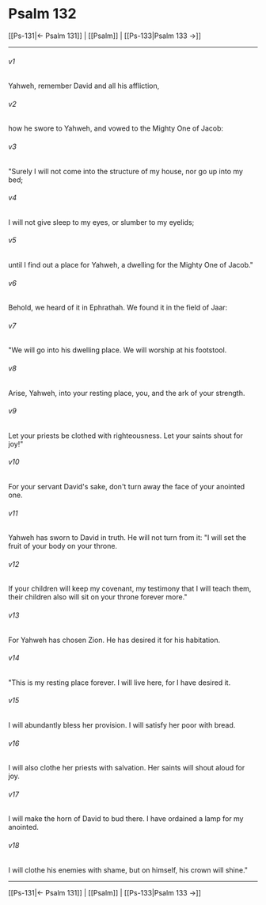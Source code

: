 # Psalm 132

[[Ps-131|← Psalm 131]] | [[Psalm]] | [[Ps-133|Psalm 133 →]]
***



###### v1 
Yahweh, remember David and all his affliction, 

###### v2 
how he swore to Yahweh, and vowed to the Mighty One of Jacob: 

###### v3 
"Surely I will not come into the structure of my house, nor go up into my bed; 

###### v4 
I will not give sleep to my eyes, or slumber to my eyelids; 

###### v5 
until I find out a place for Yahweh, a dwelling for the Mighty One of Jacob." 

###### v6 
Behold, we heard of it in Ephrathah. We found it in the field of Jaar: 

###### v7 
"We will go into his dwelling place. We will worship at his footstool. 

###### v8 
Arise, Yahweh, into your resting place, you, and the ark of your strength. 

###### v9 
Let your priests be clothed with righteousness. Let your saints shout for joy!" 

###### v10 
For your servant David's sake, don't turn away the face of your anointed one. 

###### v11 
Yahweh has sworn to David in truth. He will not turn from it: "I will set the fruit of your body on your throne. 

###### v12 
If your children will keep my covenant, my testimony that I will teach them, their children also will sit on your throne forever more." 

###### v13 
For Yahweh has chosen Zion. He has desired it for his habitation. 

###### v14 
"This is my resting place forever. I will live here, for I have desired it. 

###### v15 
I will abundantly bless her provision. I will satisfy her poor with bread. 

###### v16 
I will also clothe her priests with salvation. Her saints will shout aloud for joy. 

###### v17 
I will make the horn of David to bud there. I have ordained a lamp for my anointed. 

###### v18 
I will clothe his enemies with shame, but on himself, his crown will shine."

***
[[Ps-131|← Psalm 131]] | [[Psalm]] | [[Ps-133|Psalm 133 →]]
